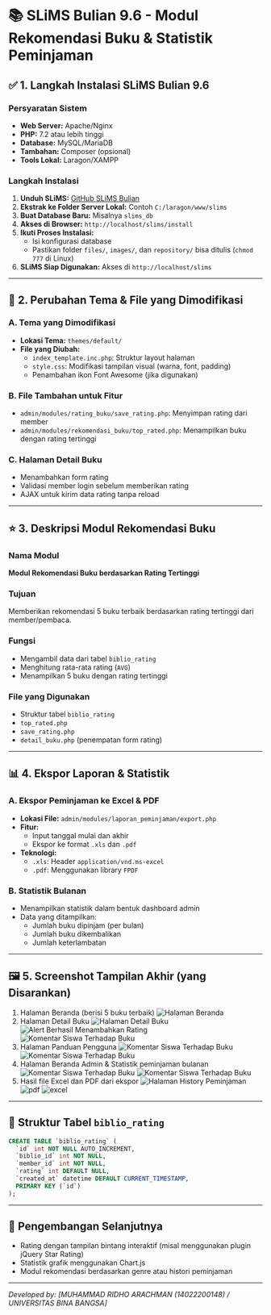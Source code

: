 # 📚 SLiMS Bulian 9.6 - Modul Rekomendasi Buku & Statistik Peminjaman

## ✅ 1. Langkah Instalasi SLiMS Bulian 9.6

### Persyaratan Sistem

- **Web Server:** Apache/Nginx
- **PHP:** 7.2 atau lebih tinggi
- **Database:** MySQL/MariaDB
- **Tambahan:** Composer (opsional)
- **Tools Lokal:** Laragon/XAMPP

### Langkah Instalasi

1. **Unduh SLiMS:** [GitHub SLiMS Bulian](https://github.com/slims/slims9_bulian)
2. **Ekstrak ke Folder Server Lokal:** Contoh `C:/laragon/www/slims`
3. **Buat Database Baru:** Misalnya `slims_db`
4. **Akses di Browser:** `http://localhost/slims/install`
5. **Ikuti Proses Instalasi:**
   - Isi konfigurasi database
   - Pastikan folder `files/`, `images/`, dan `repository/` bisa ditulis (`chmod 777` di Linux)
6. **SLiMS Siap Digunakan:** Akses di `http://localhost/slims`

---

## 🎨 2. Perubahan Tema & File yang Dimodifikasi

### A. Tema yang Dimodifikasi

- **Lokasi Tema:** `themes/default/`
- **File yang Diubah:**
  - `index_template.inc.php`: Struktur layout halaman
  - `style.css`: Modifikasi tampilan visual (warna, font, padding)
  - Penambahan ikon Font Awesome (jika digunakan)

### B. File Tambahan untuk Fitur

- `admin/modules/rating_buku/save_rating.php`: Menyimpan rating dari member
- `admin/modules/rekomendasi_buku/top_rated.php`: Menampilkan buku dengan rating tertinggi

### C. Halaman Detail Buku

- Menambahkan form rating
- Validasi member login sebelum memberikan rating
- AJAX untuk kirim data rating tanpa reload

---

## ⭐ 3. Deskripsi Modul Rekomendasi Buku

### Nama Modul

**Modul Rekomendasi Buku berdasarkan Rating Tertinggi**

### Tujuan

Memberikan rekomendasi 5 buku terbaik berdasarkan rating tertinggi dari member/pembaca.

### Fungsi

- Mengambil data dari tabel `biblio_rating`
- Menghitung rata-rata rating (`AVG`)
- Menampilkan 5 buku dengan rating tertinggi

### File yang Digunakan

- Struktur tabel `biblio_rating`
- `top_rated.php`
- `save_rating.php`
- `detail_buku.php` (penempatan form rating)

---

## 📊 4. Ekspor Laporan & Statistik

### A. Ekspor Peminjaman ke Excel & PDF

- **Lokasi File:** `admin/modules/laporan_peminjaman/export.php`
- **Fitur:**
  - Input tanggal mulai dan akhir
  - Ekspor ke format `.xls` dan `.pdf`
- **Teknologi:**
  - `.xls`: Header `application/vnd.ms-excel`
  - `.pdf`: Menggunakan library `FPDF`

### B. Statistik Bulanan

- Menampilkan statistik dalam bentuk dashboard admin
- Data yang ditampilkan:
  - Jumlah buku dipinjam (per bulan)
  - Jumlah buku dikembalikan
  - Jumlah keterlambatan

---

## 🖼 5. Screenshot Tampilan Akhir (yang Disarankan)

1. Halaman Beranda (berisi 5 buku terbaik)
   ![Halaman Beranda](./1.png)
2. Halaman Detail Buku
   ![Halaman Detail Buku](./4.png)
   ![Alert Berhasil Menambahkan Rating](./6.png)
   ![Komentar Siswa Terhadap Buku](./5.png)
3. Halaman Panduan Pengguna
   ![Komentar Siswa Terhadap Buku](./2.png)
   ![Komentar Siswa Terhadap Buku](./3.png)
4. Halaman Beranda Admin & Statistik peminjaman bulanan
   ![Komentar Siswa Terhadap Buku](./7.png)
   ![Komentar Siswa Terhadap Buku](./8.png)
5. Hasil file Excel dan PDF dari ekspor
   ![Halaman History Peminjaman](./9.png)
   ![pdf](./10.png)
   ![excel](./11.png)

---

## 📂 Struktur Tabel `biblio_rating`

```sql
CREATE TABLE `biblio_rating` (
  `id` int NOT NULL AUTO_INCREMENT,
  `biblio_id` int NOT NULL,
  `member_id` int NOT NULL,
  `rating` int DEFAULT NULL,
  `created_at` datetime DEFAULT CURRENT_TIMESTAMP,
  PRIMARY KEY (`id`)
);
```

---

## 🚀 Pengembangan Selanjutnya

- Rating dengan tampilan bintang interaktif (misal menggunakan plugin jQuery Star Rating)
- Statistik grafik menggunakan Chart.js
- Modul rekomendasi berdasarkan genre atau histori peminjaman

---

_Developed by: [MUHAMMAD RIDHO ARACHMAN (14022200148) / UNIVERSITAS BINA BANGSA]_
